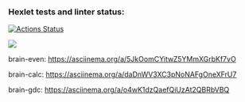### Hexlet tests and linter status:
[![Actions Status](https://github.com/ttehasi/python-project-49/actions/workflows/hexlet-check.yml/badge.svg)](https://github.com/ttehasi/python-project-49/actions)

<a href="https://codeclimate.com/github/ttehasi/python-project-49/maintainability"><img src="https://api.codeclimate.com/v1/badges/0196f25b462ce6f82ac1/maintainability" /></a>

brain-even: https://asciinema.org/a/5JkOomCYitwZ5YMmXGrbKf7vO

brain-calc: https://asciinema.org/a/daDnWV3XC3pNoNAFgOneXFrU7

brain-gdc: https://asciinema.org/a/o4wK1dzQaefQiUzAt2QBRbVBQ
